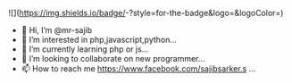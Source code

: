 ![<Badge Name>](https://img.shields.io/badge/<Badge Text>-<Background Color>?style=for-the-badge&logo=<Icon Name>&logoColor=<Logo Color>)
<!-- 💻Software Engineer. -->
- 👋 Hi, I’m @mr-sajib
- 👀 I’m interested in php,javascript,python...
- 🌱 I’m currently learning php or js...
- 💞️ I’m looking to collaborate on new programmer...
- 📫 How to reach me https://www.facebook.com/sajibsarker.s ...

<!---
me-sajib/me-sajib is a ✨ special ✨ repository because its `README.md` (this file) appears on your GitHub profile.
You can click the Preview link to take a look at your changes.
--->
